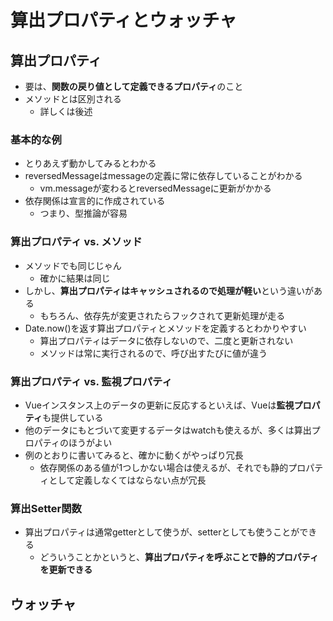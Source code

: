 # 算出プロパティとウォッチャ

## 算出プロパティ
* 要は、**関数の戻り値として定義できるプロパティ**のこと
* メソッドとは区別される
    * 詳しくは後述

### 基本的な例
* とりあえず動かしてみるとわかる
* reversedMessageはmessageの定義に常に依存していることがわかる
    * vm.messageが変わるとreversedMessageに更新がかかる
* 依存関係は宣言的に作成されている
    * つまり、型推論が容易

### 算出プロパティ vs. メソッド
* メソッドでも同じじゃん
    * 確かに結果は同じ
* しかし、**算出プロパティはキャッシュされるので処理が軽い**という違いがある
    * もちろん、依存先が変更されたらフックされて更新処理が走る
* Date.now()を返す算出プロパティとメソッドを定義するとわかりやすい
    * 算出プロパティはデータに依存しないので、二度と更新されない
    * メソッドは常に実行されるので、呼び出すたびに値が違う

### 算出プロパティ vs. 監視プロパティ
* Vueインスタンス上のデータの更新に反応するといえば、Vueは**監視プロパティ**も提供している
* 他のデータにもとづいて変更するデータはwatchも使えるが、多くは算出プロパティのほうがよい
* 例のとおりに書いてみると、確かに動くがやっぱり冗長
    * 依存関係のある値が1つしかない場合は使えるが、それでも静的プロパティとして定義しなくてはならない点が冗長

### 算出Setter関数
* 算出プロパティは通常getterとして使うが、setterとしても使うことができる
    * どういうことかというと、**算出プロパティを呼ぶことで静的プロパティを更新できる**

## ウォッチャ
